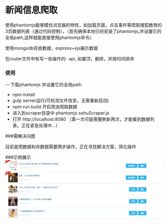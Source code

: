 # 新闻信息爬取

使用phantomjs能够模仿浏览器的特性，如加载页面，点击事件等爬取搜狐教育的3页数据列表（通过代码控制），（首先确保本地已经安装了phantomjs,并设置它的全局path,这样就能直接使用phantomjs命令).

使用mongodb存放数据，express+ejs展示数据

在router文件中有写一些操作的- api, 如置顶，删除，并按时间排序

### 使用
-- 下载phantomjs 并设置它的全局path
- npm install
- gulp server运行(可检测文件改变，无需重新启动)
- npm run build 开启爬虫爬取数据
- 进入到scraper目录中 phantomjs sohuScraper.js
- 打开 http://localhost:8080 （第一次可能需要刷新两次，才能看到数据列表，正在紧急处理中...）

###需解决问题

目前是爬数据和存数据需要两步操作，正在寻找解决方案，简化操作

###示例展示
![新闻列表](https://github.com/chongziTeam/newsCatching/blob/master/screenShots/show.jpg)
